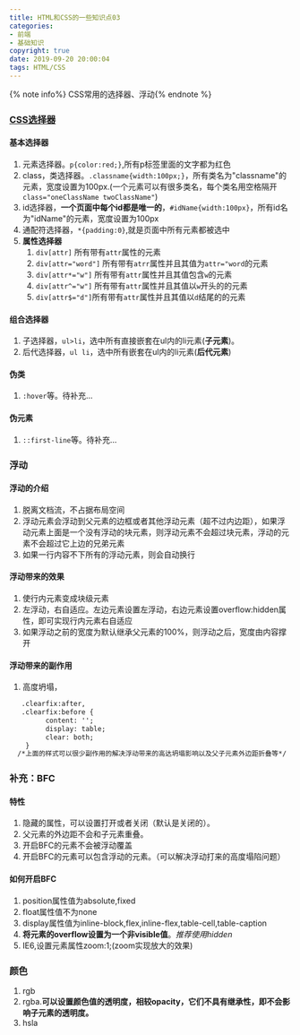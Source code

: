 ```yaml
---
title: HTML和CSS的一些知识点03
categories: 
- 前端
- 基础知识
copyright: true
date: 2019-09-20 20:00:04
tags: HTML/CSS
---
```


{% note info%} CSS常用的选择器、浮动{% endnote %}

<!-- more -->

### [CSS选择器](https://developer.mozilla.org/zh-CN/docs/Web/CSS/CSS_Selectors)

#### 基本选择器

1. 元素选择器。`p{color:red;}`,所有p标签里面的文字都为红色
2. class，类选择器。`.classname{width:100px;}`，所有类名为"classname"的元素，宽度设置为100px.(一个元素可以有很多类名，每个类名用空格隔开`class="oneClassName twoClassName"`)
3. id选择器，**一个页面中每个id都是唯一的**，`#idName{width:100px}`，所有id名为"idName"的元素，宽度设置为100px
4. 通配符选择器，`*{padding:0}`,就是页面中所有元素都被选中
5. **属性选择器**
   1. `div[attr]` 所有带有`attr`属性的元素
   2. `div[attr="word"]` 所有带有`atrr`属性并且其值为`attr="word`的元素
   3. `div[attr*="w"]` 所有带有`attr`属性并且其值包含`w`的元素
   4. `div[attr^="w"]` 所有带有`attr`属性并且其值以`w`开头的的元素
   5. `div[attr$="d"]`所有带有`attr`属性并且其值以`d`结尾的的元素

#### 组合选择器

1. 子选择器，`ul>li`，选中所有直接嵌套在ul内的li元素(**子元素**)。
2. 后代选择器，`ul li`，选中所有嵌套在ul内的li元素(**后代元素**)

#### 伪类

1. `:hover`等。待补充...

#### 伪元素

1. `::first-line`等。待补充...

### 浮动

####  浮动的介绍

   1. 脱离文档流，不占据布局空间
   2. 浮动元素会浮动到父元素的边框或者其他浮动元素（超不过内边距），如果浮动元素上面是一个没有浮动的块元素，则浮动元素不会超过块元素，浮动的元素不会超过它上边的兄弟元素
   3. 如果一行内容不下所有的浮动元素，则会自动换行

#### 浮动带来的效果

   1. 使行内元素变成块级元素
   2. 左浮动，右自适应。左边元素设置左浮动，右边元素设置overflow:hidden属性，即可实现行内元素右自适应
   3. 如果浮动之前的宽度为默认继承父元素的100%，则浮动之后，宽度由内容撑开

#### 浮动带来的副作用

   1. 高度坍塌，
   ```html
      .clearfix:after,
      .clearfix:before {
        	content: '';
        	display: table;
        	clear: both;
       }      
     /*上面的样式可以很少副作用的解决浮动带来的高达坍塌影响以及父子元素外边距折叠等*/   
   ```



### 补充：BFC

#### 特性
1. 隐藏的属性，可以设置打开或者关闭（默认是关闭的）。
2. 父元素的外边距不会和子元素重叠。
3. 开启BFC的元素不会被浮动覆盖
4. 开启BFC的元素可以包含浮动的元素。（可以解决浮动打来的高度塌陷问题）

#### 如何开启BFC

1. position属性值为absolute,fixed
2. float属性值不为none
3. display属性值为inline-block,flex,inline-flex,table-cell,table-caption
4. **将元素的overflow设置为一个非visible值**。*推荐使用hidden*
5. IE6,设置元素属性zoom:1;(zoom实现放大的效果)

### 颜色

1. rgb
2. rgba.**可以设置颜色值的透明度，相较opacity，它们不具有继承性，即不会影响子元素的透明度。**
3. hsla

